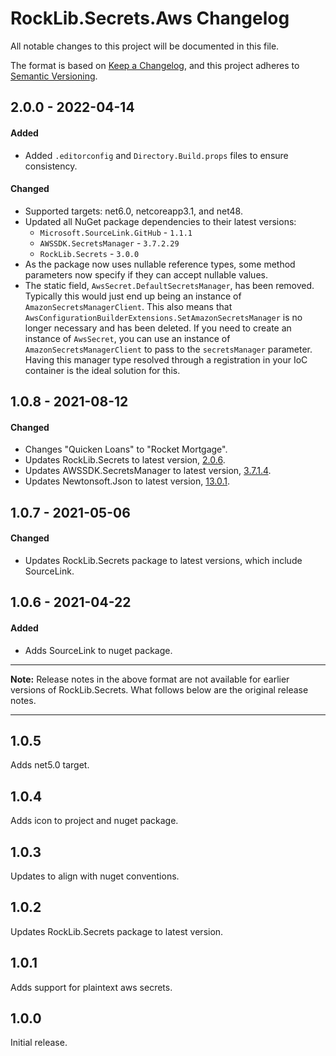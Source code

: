 # RockLib.Secrets.Aws Changelog

All notable changes to this project will be documented in this file.

The format is based on [Keep a Changelog](https://keepachangelog.com/en/1.0.0/),
and this project adheres to [Semantic Versioning](https://semver.org/spec/v2.0.0.html).

## 2.0.0 - 2022-04-14

#### Added
- Added `.editorconfig` and `Directory.Build.props` files to ensure consistency.

#### Changed
- Supported targets: net6.0, netcoreapp3.1, and net48.
- Updated all NuGet package dependencies to their latest versions:
  - `Microsoft.SourceLink.GitHub` - `1.1.1`
  - `AWSSDK.SecretsManager` - `3.7.2.29`
  - `RockLib.Secrets` - `3.0.0`
- As the package now uses nullable reference types, some method parameters now specify if they can accept nullable values.
- The static field, `AwsSecret.DefaultSecretsManager`, has been removed. Typically this would just end up being an instance of `AmazonSecretsManagerClient`. This also means that `AwsConfigurationBuilderExtensions.SetAmazonSecretsManager` is no longer necessary and has been deleted. If you need to create an instance of `AwsSecret`, you can use an instance of `AmazonSecretsManagerClient` to pass to the `secretsManager` parameter. Having this manager type resolved through a registration in your IoC container is the ideal solution for this.

## 1.0.8 - 2021-08-12

#### Changed

- Changes "Quicken Loans" to "Rocket Mortgage".
- Updates RockLib.Secrets to latest version, [2.0.6](https://github.com/RockLib/RockLib.Secrets/blob/main/RockLib.Secrets/CHANGELOG.md#206---2021-08-12).
- Updates AWSSDK.SecretsManager to latest version, [3.7.1.4](https://github.com/aws/aws-sdk-net/blob/master/SDK.CHANGELOG.md#37950-2021-08-12-1814-utc).
- Updates Newtonsoft.Json to latest version, [13.0.1](https://github.com/JamesNK/Newtonsoft.Json/releases/tag/13.0.1).

## 1.0.7 - 2021-05-06

#### Changed

- Updates RockLib.Secrets package to latest versions, which include SourceLink.

## 1.0.6 - 2021-04-22

#### Added

- Adds SourceLink to nuget package.

----

**Note:** Release notes in the above format are not available for earlier versions of
RockLib.Secrets. What follows below are the original release notes.

----

## 1.0.5

Adds net5.0 target.

## 1.0.4

Adds icon to project and nuget package.

## 1.0.3

Updates to align with nuget conventions.

## 1.0.2

Updates RockLib.Secrets package to latest version.

## 1.0.1

Adds support for plaintext aws secrets.

## 1.0.0

Initial release.

